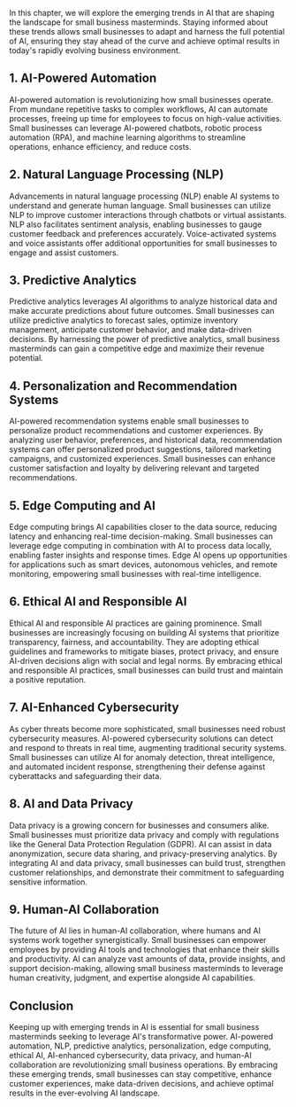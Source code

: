 
In this chapter, we will explore the emerging trends in AI that are shaping the landscape for small business masterminds. Staying informed about these trends allows small businesses to adapt and harness the full potential of AI, ensuring they stay ahead of the curve and achieve optimal results in today's rapidly evolving business environment.

## 1\. AI-Powered Automation

AI-powered automation is revolutionizing how small businesses operate. From mundane repetitive tasks to complex workflows, AI can automate processes, freeing up time for employees to focus on high-value activities. Small businesses can leverage AI-powered chatbots, robotic process automation (RPA), and machine learning algorithms to streamline operations, enhance efficiency, and reduce costs.

## 2\. Natural Language Processing (NLP)

Advancements in natural language processing (NLP) enable AI systems to understand and generate human language. Small businesses can utilize NLP to improve customer interactions through chatbots or virtual assistants. NLP also facilitates sentiment analysis, enabling businesses to gauge customer feedback and preferences accurately. Voice-activated systems and voice assistants offer additional opportunities for small businesses to engage and assist customers.

## 3\. Predictive Analytics

Predictive analytics leverages AI algorithms to analyze historical data and make accurate predictions about future outcomes. Small businesses can utilize predictive analytics to forecast sales, optimize inventory management, anticipate customer behavior, and make data-driven decisions. By harnessing the power of predictive analytics, small business masterminds can gain a competitive edge and maximize their revenue potential.

## 4\. Personalization and Recommendation Systems

AI-powered recommendation systems enable small businesses to personalize product recommendations and customer experiences. By analyzing user behavior, preferences, and historical data, recommendation systems can offer personalized product suggestions, tailored marketing campaigns, and customized experiences. Small businesses can enhance customer satisfaction and loyalty by delivering relevant and targeted recommendations.

## 5\. Edge Computing and AI

Edge computing brings AI capabilities closer to the data source, reducing latency and enhancing real-time decision-making. Small businesses can leverage edge computing in combination with AI to process data locally, enabling faster insights and response times. Edge AI opens up opportunities for applications such as smart devices, autonomous vehicles, and remote monitoring, empowering small businesses with real-time intelligence.

## 6\. Ethical AI and Responsible AI

Ethical AI and responsible AI practices are gaining prominence. Small businesses are increasingly focusing on building AI systems that prioritize transparency, fairness, and accountability. They are adopting ethical guidelines and frameworks to mitigate biases, protect privacy, and ensure AI-driven decisions align with social and legal norms. By embracing ethical and responsible AI practices, small businesses can build trust and maintain a positive reputation.

## 7\. AI-Enhanced Cybersecurity

As cyber threats become more sophisticated, small businesses need robust cybersecurity measures. AI-powered cybersecurity solutions can detect and respond to threats in real time, augmenting traditional security systems. Small businesses can utilize AI for anomaly detection, threat intelligence, and automated incident response, strengthening their defense against cyberattacks and safeguarding their data.

## 8\. AI and Data Privacy

Data privacy is a growing concern for businesses and consumers alike. Small businesses must prioritize data privacy and comply with regulations like the General Data Protection Regulation (GDPR). AI can assist in data anonymization, secure data sharing, and privacy-preserving analytics. By integrating AI and data privacy, small businesses can build trust, strengthen customer relationships, and demonstrate their commitment to safeguarding sensitive information.

## 9\. Human-AI Collaboration

The future of AI lies in human-AI collaboration, where humans and AI systems work together synergistically. Small businesses can empower employees by providing AI tools and technologies that enhance their skills and productivity. AI can analyze vast amounts of data, provide insights, and support decision-making, allowing small business masterminds to leverage human creativity, judgment, and expertise alongside AI capabilities.

## Conclusion

Keeping up with emerging trends in AI is essential for small business masterminds seeking to leverage AI's transformative power. AI-powered automation, NLP, predictive analytics, personalization, edge computing, ethical AI, AI-enhanced cybersecurity, data privacy, and human-AI collaboration are revolutionizing small business operations. By embracing these emerging trends, small businesses can stay competitive, enhance customer experiences, make data-driven decisions, and achieve optimal results in the ever-evolving AI landscape.
